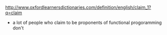 http://www.oxfordlearnersdictionaries.com/definition/english/claim_1?q=claim
* a lot of people who claim to be proponents of functional progoramming don't
